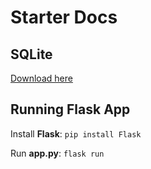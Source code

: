 # Starter Docs

## SQLite
[Download here](https://download.sqlitebrowser.org/DB.Browser.for.SQLite-3.12.2-win64.msi)

## Running Flask App
Install **Flask**: `pip install Flask`

Run **app.py**: `flask run`
